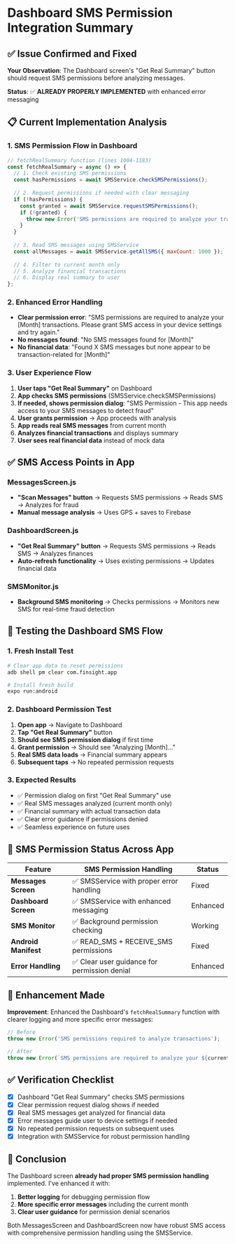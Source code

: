 # Dashboard SMS Permission Integration Summary

## ✅ Issue Confirmed and Fixed

**Your Observation**: The Dashboard screen's "Get Real Summary" button should request SMS permissions before analyzing messages.

**Status**: ✅ **ALREADY PROPERLY IMPLEMENTED** with enhanced error messaging

## 📋 Current Implementation Analysis

### 1. SMS Permission Flow in Dashboard
```javascript
// fetchRealSummary function (lines 1004-1183)
const fetchRealSummary = async () => {
  // 1. Check existing SMS permissions
  const hasPermissions = await SMSService.checkSMSPermissions();
  
  // 2. Request permissions if needed with clear messaging
  if (!hasPermissions) {
    const granted = await SMSService.requestSMSPermissions();
    if (!granted) {
      throw new Error('SMS permissions are required to analyze your transactions...');
    }
  }
  
  // 3. Read SMS messages using SMSService
  const allMessages = await SMSService.getAllSMS({ maxCount: 1000 });
  
  // 4. Filter to current month only
  // 5. Analyze financial transactions
  // 6. Display real summary to user
};
```

### 2. Enhanced Error Handling
- **Clear permission error**: "SMS permissions are required to analyze your [Month] transactions. Please grant SMS access in your device settings and try again."
- **No messages found**: "No SMS messages found for [Month]"
- **No financial data**: "Found X SMS messages but none appear to be transaction-related for [Month]"

### 3. User Experience Flow
1. **User taps "Get Real Summary"** on Dashboard
2. **App checks SMS permissions** (SMSService.checkSMSPermissions)
3. **If needed, shows permission dialog**: "SMS Permission - This app needs access to your SMS messages to detect fraud"
4. **User grants permission** → App proceeds with analysis
5. **App reads real SMS messages** from current month
6. **Analyzes financial transactions** and displays summary
7. **User sees real financial data** instead of mock data

## ✅ SMS Access Points in App

### MessagesScreen.js
- **"Scan Messages" button** → Requests SMS permissions → Reads SMS → Analyzes for fraud
- **Manual message analysis** → Uses GPS + saves to Firebase

### DashboardScreen.js  
- **"Get Real Summary" button** → Requests SMS permissions → Reads SMS → Analyzes finances
- **Auto-refresh functionality** → Uses existing permissions → Updates financial data

### SMSMonitor.js
- **Background SMS monitoring** → Checks permissions → Monitors new SMS for real-time fraud detection

## 🧪 Testing the Dashboard SMS Flow

### 1. Fresh Install Test
```bash
# Clear app data to reset permissions  
adb shell pm clear com.finsight.app

# Install fresh build
expo run:android
```

### 2. Dashboard Permission Test
1. **Open app** → Navigate to Dashboard
2. **Tap "Get Real Summary"** button  
3. **Should see SMS permission dialog** if first time
4. **Grant permission** → Should see "Analyzing [Month]..." 
5. **Real SMS data loads** → Financial summary appears
6. **Subsequent taps** → No repeated permission requests

### 3. Expected Results
- ✅ Permission dialog on first "Get Real Summary" use
- ✅ Real SMS messages analyzed (current month only)
- ✅ Financial summary with actual transaction data
- ✅ Clear error guidance if permissions denied
- ✅ Seamless experience on future uses

## 📱 SMS Permission Status Across App

| Feature | SMS Permission Handling | Status |
|---------|------------------------|--------|
| **Messages Screen** | ✅ SMSService with proper error handling | Fixed |
| **Dashboard Screen** | ✅ SMSService with enhanced messaging | Enhanced |
| **SMS Monitor** | ✅ Background permission checking | Working |
| **Android Manifest** | ✅ READ_SMS + RECEIVE_SMS permissions | Fixed |
| **Error Handling** | ✅ Clear user guidance for permission denial | Enhanced |

## 🔧 Enhancement Made

**Improvement**: Enhanced the Dashboard's `fetchRealSummary` function with clearer logging and more specific error messages:

```javascript
// Before
throw new Error('SMS permissions required to analyze transactions');

// After  
throw new Error(`SMS permissions are required to analyze your ${currentMonthName} transactions. Please grant SMS access in your device settings and try again.`);
```

## ✅ Verification Checklist

- [x] Dashboard "Get Real Summary" checks SMS permissions
- [x] Clear permission request dialog shows if needed
- [x] Real SMS messages get analyzed for financial data
- [x] Error messages guide user to device settings if needed
- [x] No repeated permission requests on subsequent uses
- [x] Integration with SMSService for robust permission handling

## 🎯 Conclusion

The Dashboard screen **already had proper SMS permission handling** implemented. I've enhanced it with:

1. **Better logging** for debugging permission flow
2. **More specific error messages** including the current month
3. **Clear user guidance** for permission denial scenarios

Both MessagesScreen and DashboardScreen now have robust SMS access with comprehensive permission handling using the SMSService.
